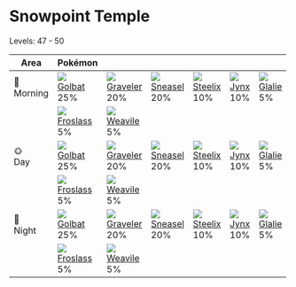 # Snowpoint Temple
Levels: 47 - 50

Area         | Pokémon                        | &nbsp;                          | &nbsp;                         | &nbsp;                         | &nbsp;                      | &nbsp;                       | 
---          | ---                            | ---                             | ---                            | ---                            | ---                         | ---                          | 
🌅<br>Morning | ![][042]<br> [Golbat]<br> 25%  | ![][075]<br> [Graveler]<br> 20% | ![][215]<br> [Sneasel]<br> 20% | ![][208]<br> [Steelix]<br> 10% | ![][124]<br> [Jynx]<br> 10% | ![][362]<br> [Glalie]<br> 5% | 
&nbsp;       | ![][478]<br> [Froslass]<br> 5% | ![][461]<br> [Weavile]<br> 5%   | &nbsp;                         | &nbsp;                         | &nbsp;                      | &nbsp;                       | 
🌞<br>Day     | ![][042]<br> [Golbat]<br> 25%  | ![][075]<br> [Graveler]<br> 20% | ![][215]<br> [Sneasel]<br> 20% | ![][208]<br> [Steelix]<br> 10% | ![][124]<br> [Jynx]<br> 10% | ![][362]<br> [Glalie]<br> 5% | 
&nbsp;       | ![][478]<br> [Froslass]<br> 5% | ![][461]<br> [Weavile]<br> 5%   | &nbsp;                         | &nbsp;                         | &nbsp;                      | &nbsp;                       | 
🌙<br>Night   | ![][042]<br> [Golbat]<br> 25%  | ![][075]<br> [Graveler]<br> 20% | ![][215]<br> [Sneasel]<br> 20% | ![][208]<br> [Steelix]<br> 10% | ![][124]<br> [Jynx]<br> 10% | ![][362]<br> [Glalie]<br> 5% | 
&nbsp;       | ![][478]<br> [Froslass]<br> 5% | ![][461]<br> [Weavile]<br> 5%   | &nbsp;                         | &nbsp;                         | &nbsp;                      | &nbsp;                       | 

[Golbat]: ../../pokemon_changes/042/
[Graveler]: ../../pokemon_changes/075/
[Jynx]: ../../pokemon_changes/124/
[Steelix]: ../../pokemon_changes/208/
[Sneasel]: ../../pokemon_changes/215/
[Glalie]: ../../pokemon_changes/362/
[Weavile]: ../../pokemon_changes/461/
[Froslass]: ../../pokemon_changes/478/
[042]: ../img/pokemon/042.png
[075]: ../img/pokemon/075.png
[124]: ../img/pokemon/124.png
[208]: ../img/pokemon/208.png
[215]: ../img/pokemon/215.png
[362]: ../img/pokemon/362.png
[461]: ../img/pokemon/461.png
[478]: ../img/pokemon/478.png
